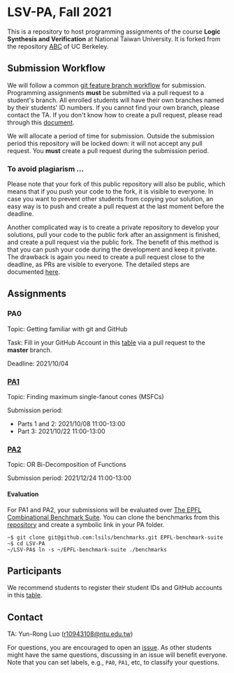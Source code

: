 # LSV-PA, Fall 2021
This is a repository to host programming assignments of the course **Logic Synthesis and Verification** at National Taiwan University.
It is forked from the repository [ABC](https://github.com/berkeley-abc/abc) of UC Berkeley.

## Submission Workflow
We will follow a common [git feature branch workflow](https://www.atlassian.com/git/tutorials/comparing-workflows/feature-branch-workflow) for submission.
Programming assignments **must** be submitted via a pull request to a student's branch.
All enrolled students will have their own branches named by their students' ID numbers.
If you cannot find your own branch, please contact the TA.
If you don't know how to create a pull request, please read through this [document](https://guides.github.com/activities/forking/).

We will allocate a period of time for submission.
Outside the submission period this repository will be locked down: it will not accept any pull request.
You **must** create a pull request during the submission period.

### To avoid plagiarism ...
Please note that your fork of this public repository will also be public,
which means that if you push your code to the fork, it is visible to everyone.
In case you want to prevent other students from copying your solution,
an easy way is to push and create a pull request at the last moment before the deadline.

Another complicated way is to create a private repository to develop your solutions,
pull your code to the public fork after an assignment is finished,
and create a pull request via the public fork.
The benefit of this method is that you can push your code during the development and keep it private.
The drawback is again you need to create a pull request close to the deadline, as PRs are visible to everyone.
The detailed steps are documented [here](./private-fork.md).

## Assignments
### PA0
Topic: Getting familiar with git and GitHub

Task: Fill in your GitHub Account in this [table](./lsv_fall_2021/admin/participants-id.csv) via a pull request to the **master** branch.

Deadline: 2021/10/04 

### [PA1](./lsv_fall_2021/pa1/README.md)
Topic: Finding maximum single-fanout cones (MSFCs)

Submission period:
- Parts 1 and 2: 2021/10/08 11:00-13:00 
- Part 3: 2021/10/22 11:00-13:00 

### [PA2](./lsv_fall_2021/pa2/README.md)
Topic: OR Bi-Decomposition of Functions 

Submission period: 2021/12/24 11:00-13:00 

#### Evaluation
For PA1 and PA2, your submissions will be evaluated over [The EPFL Combinational Benchmark Suite](https://www.epfl.ch/labs/lsi/page-102566-en-html/benchmarks/).
You can clone the benchmarks from this [repository](https://github.com/lsils/benchmarks) and create a symbolic link in your PA folder.

```
~$ git clone git@github.com:lsils/benchmarks.git EPFL-benchmark-suite
~$ cd LSV-PA
~/LSV-PA$ ln -s ~/EPFL-benchmark-suite ./benchmarks
```

## Participants
We recommend students to register their student IDs and GitHub accounts in this [table](./lsv_fall_2021/admin/participants-id.csv).

## Contact
TA: Yun-Rong Luo (r10943108@ntu.edu.tw)

For questions, you are encouraged to open an [issue](https://github.com/NTU-ALComLab/LSV-PA/issues).
As other students might have the same questions, discussing in an issue will benefit everyone.
Note that you can set labels, e.g., `PA0`, `PA1`, etc, to classify your questions.
